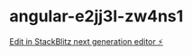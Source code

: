 # angular-e2jj3l-zw4ns1

[Edit in StackBlitz next generation editor ⚡️](https://stackblitz.com/~/github.com/Mlrra/angular-e2jj3l-zw4ns1)
